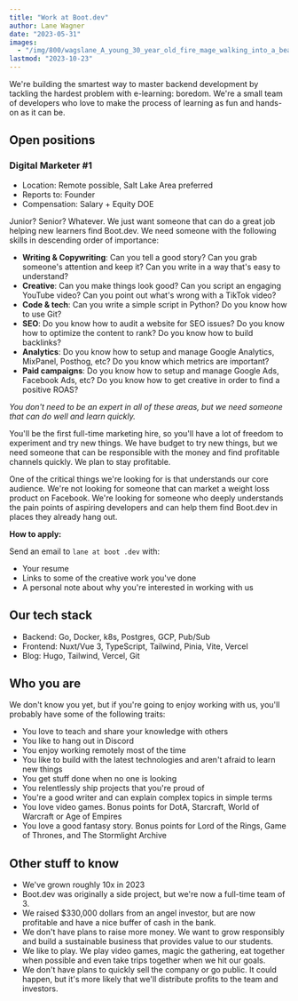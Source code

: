 ```yaml
---
title: "Work at Boot.dev"
author: Lane Wagner
date: "2023-05-31"
images:
  - "/img/800/wagslane_A_young_30_year_old_fire_mage_walking_into_a_beautiful_85f9ac70-080d-4515-8183-d7e649fa4690.png.webp"
lastmod: "2023-10-23"
---
```


We're building the smartest way to master backend development by tackling the hardest problem with e-learning: boredom.  We're a small team of developers who love to make the process of learning as fun and hands-on as it can be.

## Open positions

### Digital Marketer #1

* Location: Remote possible, Salt Lake Area preferred
* Reports to: Founder
* Compensation: Salary + Equity DOE

Junior? Senior? Whatever. We just want someone that can do a great job helping new learners find Boot.dev. We need someone with the following skills in descending order of importance:

* **Writing & Copywriting**: Can you tell a good story? Can you grab someone's attention and keep it? Can you write in a way that's easy to understand?
* **Creative**: Can you make things look good? Can you script an engaging YouTube video? Can you point out what's wrong with a TikTok video?
* **Code & tech**: Can you write a simple script in Python? Do you know how to use Git?
* **SEO**: Do you know how to audit a website for SEO issues? Do you know how to optimize the content to rank? Do you know how to build backlinks?
* **Analytics**: Do you know how to setup and manage Google Analytics, MixPanel, Posthog, etc? Do you know which metrics are important?
* **Paid campaigns**: Do you know how to setup and manage Google Ads, Facebook Ads, etc? Do you know how to get creative in order to find a positive ROAS?

*You don't need to be an expert in all of these areas, but we need someone that can do well and learn quickly.*

You'll be the first full-time marketing hire, so you'll have a lot of freedom to experiment and try new things. We have budget to try new things, but we need someone that can be responsible with the money and find profitable channels quickly. We plan to stay profitable.

One of the critical things we're looking for is that understands our core audience. We're not looking for someone that can market a weight loss product on Facebook. We're looking for someone who deeply understands the pain points of aspiring developers and can help them find Boot.dev in places they already hang out.

**How to apply:**

Send an email to `lane at boot .dev` with:

* Your resume
* Links to some of the creative work you've done
* A personal note about why you're interested in working with us

## Our tech stack

* Backend: Go, Docker, k8s, Postgres, GCP, Pub/Sub
* Frontend: Nuxt/Vue 3, TypeScript, Tailwind, Pinia, Vite, Vercel
* Blog: Hugo, Tailwind, Vercel, Git

## Who you are

We don't know you yet, but if you're going to enjoy working with us, you'll probably have some of the following traits:

* You love to teach and share your knowledge with others
* You like to hang out in Discord
* You enjoy working remotely most of the time
* You like to build with the latest technologies and aren't afraid to learn new things
* You get stuff done when no one is looking
* You relentlessly ship projects that you're proud of
* You're a good writer and can explain complex topics in simple terms
* You love video games. Bonus points for DotA, Starcraft, World of Warcraft or Age of Empires
* You love a good fantasy story. Bonus points for Lord of the Rings, Game of Thrones, and The Stormlight Archive

## Other stuff to know

* We've grown roughly 10x in 2023
* Boot.dev was originally a side project, but we're now a full-time team of 3.
* We raised $330,000 dollars from an angel investor, but are now profitable and have a nice buffer of cash in the bank.
* We don't have plans to raise more money. We want to grow responsibly and build a sustainable business that provides value to our students.
* We like to play. We play video games, magic the gathering, eat together when possible and even take trips together when we hit our goals.
* We don't have plans to quickly sell the company or go public. It could happen, but it's more likely that we'll distribute profits to the team and investors.
